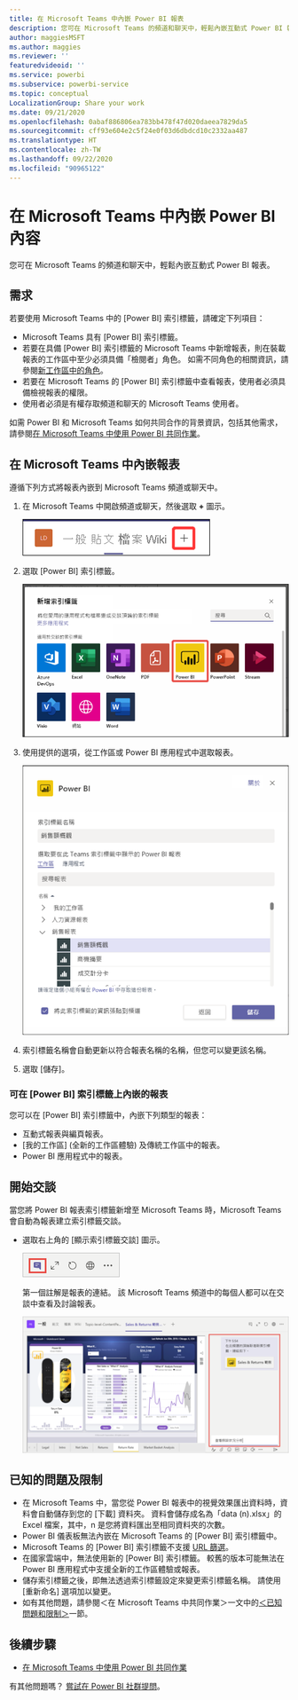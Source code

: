 ```yaml
---
title: 在 Microsoft Teams 中內嵌 Power BI 報表
description: 您可在 Microsoft Teams 的頻道和聊天中，輕鬆內嵌互動式 Power BI 報表。 .
author: maggiesMSFT
ms.author: maggies
ms.reviewer: ''
featuredvideoid: ''
ms.service: powerbi
ms.subservice: powerbi-service
ms.topic: conceptual
LocalizationGroup: Share your work
ms.date: 09/21/2020
ms.openlocfilehash: 0abaf886806ea783bb478f47d020daeea7829da5
ms.sourcegitcommit: cff93e604e2c5f24e0f03d6dbdcd10c2332aa487
ms.translationtype: HT
ms.contentlocale: zh-TW
ms.lasthandoff: 09/22/2020
ms.locfileid: "90965122"
---
```

# <a name="embed-power-bi-content-in-microsoft-teams"></a>在 Microsoft Teams 中內嵌 Power BI 內容

您可在 Microsoft Teams 的頻道和聊天中，輕鬆內嵌互動式 Power BI 報表。 

## <a name="requirements"></a>需求

若要使用 Microsoft Teams 中的 [Power BI] 索引標籤，請確定下列項目：

- Microsoft Teams 具有 [Power BI] 索引標籤。
- 若要在具備 [Power BI] 索引標籤的 Microsoft Teams 中新增報表，則在裝載報表的工作區中至少必須具備「檢閱者」角色。 如需不同角色的相關資訊，請參閱[新工作區中的角色](service-new-workspaces.md#roles-in-the-new-workspaces)。
- 若要在 Microsoft Teams 的 [Power BI] 索引標籤中查看報表，使用者必須具備檢視報表的權限。
- 使用者必須是有權存取頻道和聊天的 Microsoft Teams 使用者。

如需 Power BI 和 Microsoft Teams 如何共同合作的背景資訊，包括其他需求，請參閱[在 Microsoft Teams 中使用 Power BI 共同作業](service-embed-report-microsoft-teams.md)。

## <a name="embed-a-report-in-microsoft-teams"></a>在 Microsoft Teams 中內嵌報表

遵循下列方式將報表內嵌到 Microsoft Teams 頻道或聊天中。

1. 在 Microsoft Teams 中開啟頻道或聊天，然後選取 **+** 圖示。

    ![將索引標籤新增到頻道或聊天的螢幕擷取畫面。](media/service-embed-report-microsoft-teams/service-embed-report-microsoft-teams-add.png)

1. 選取 [Power BI] 索引標籤。

    ![Microsoft Teams 索引標籤清單的螢幕擷取畫面，其中顯示 Power BI。](media/service-embed-report-microsoft-teams/service-embed-report-microsoft-teams-tab.png)

1. 使用提供的選項，從工作區或 Power BI 應用程式中選取報表。

    ![Microsoft Teams 設定其 [Power BI] 索引標籤的螢幕擷取畫面。](media/service-embed-report-microsoft-teams/service-embed-report-microsoft-teams-tab-settings.png)

1. 索引標籤名稱會自動更新以符合報表名稱的名稱，但您可以變更該名稱。

1. 選取 [儲存]。

### <a name="reports-you-can-embed-on-the-power-bi-tab"></a>可在 [Power BI] 索引標籤上內嵌的報表

您可以在 [Power BI] 索引標籤中，內嵌下列類型的報表：

- 互動式報表與編頁報表。
- [我的工作區] (全新的工作區體驗) 及傳統工作區中的報表。
- Power BI 應用程式中的報表。

## <a name="start-a-conversation"></a>開始交談

當您將 Power BI 報表索引標籤新增至 Microsoft Teams 時，Microsoft Teams 會自動為報表建立索引標籤交談。

- 選取右上角的 [顯示索引標籤交談] 圖示。

    ![顯示索引標籤交談圖示的螢幕擷取畫面。](media/service-embed-report-microsoft-teams/power-bi-teams-conversation-icon.png)

    第一個註解是報表的連結。 該 Microsoft Teams 頻道中的每個人都可以在交談中查看及討論報表。

    ![索引標籤交談的螢幕擷取畫面。](media/service-embed-report-microsoft-teams/power-bi-teams-conversation-tab.png)

## <a name="known-issues-and-limitations"></a>已知的問題及限制

- 在 Microsoft Teams 中，當您從 Power BI 報表中的視覺效果匯出資料時，資料會自動儲存到您的 [下載] 資料夾。 資料會儲存成名為「data (n).xlsx」的 Excel 檔案，其中，n 是您將資料匯出至相同資料夾的次數。
- Power BI 儀表板無法內嵌在 Microsoft Teams 的 [Power BI] 索引標籤中。
- Microsoft Teams 的 [Power BI] 索引標籤不支援 [URL 篩選](service-url-filters.md)。
- 在國家雲端中，無法使用新的 [Power BI] 索引標籤。 較舊的版本可能無法在 Power BI 應用程式中支援全新的工作區體驗或報表。
- 儲存索引標籤之後，即無法透過索引標籤設定來變更索引標籤名稱。 請使用 [重新命名] 選項加以變更。
- 如有其他問題，請參閱＜在 Microsoft Teams 中共同作業＞一文中的[＜已知問題和限制＞](service-collaborate-microsoft-teams.md#known-issues-and-limitations)一節。

## <a name="next-steps"></a>後續步驟

- [在 Microsoft Teams 中使用 Power BI 共同作業](service-collaborate-microsoft-teams.md)

有其他問題嗎？ [嘗試在 Power BI 社群提問](https://community.powerbi.com/)。
